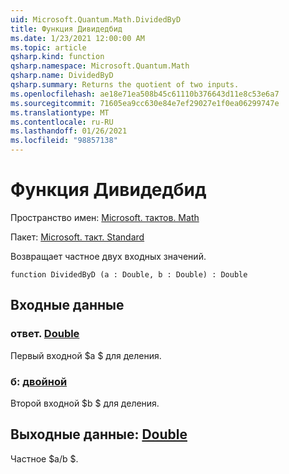 ```yaml
---
uid: Microsoft.Quantum.Math.DividedByD
title: Функция Дивидедбид
ms.date: 1/23/2021 12:00:00 AM
ms.topic: article
qsharp.kind: function
qsharp.namespace: Microsoft.Quantum.Math
qsharp.name: DividedByD
qsharp.summary: Returns the quotient of two inputs.
ms.openlocfilehash: ae18e71ea508b45c61110b376643d11e8c53e6a7
ms.sourcegitcommit: 71605ea9cc630e84e7ef29027e1f0ea06299747e
ms.translationtype: MT
ms.contentlocale: ru-RU
ms.lasthandoff: 01/26/2021
ms.locfileid: "98857138"
---
```

# <a name="dividedbyd-function"></a>Функция Дивидедбид

Пространство имен: [Microsoft. тактов. Math](xref:Microsoft.Quantum.Math)

Пакет: [Microsoft. такт. Standard](https://nuget.org/packages/Microsoft.Quantum.Standard)


Возвращает частное двух входных значений.

```qsharp
function DividedByD (a : Double, b : Double) : Double
```


## <a name="input"></a>Входные данные

### <a name="a--double"></a>ответ. [Double](xref:microsoft.quantum.lang-ref.double)

Первый входной $a $ для деления.


### <a name="b--double"></a>б: [двойной](xref:microsoft.quantum.lang-ref.double)

Второй входной $b $ для деления.



## <a name="output--double"></a>Выходные данные: [Double](xref:microsoft.quantum.lang-ref.double)

Частное $a/b $.